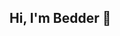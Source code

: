 ## Hi, I'm Bedder 👋

<!--
**Bedder12/Bedder12** is a ✨ _special_ ✨ repository because its `README.md` (this file) appears on your GitHub profile.

Here are some ideas to get you started:

- 🔭 I’m currently a Third year [Computer Science](https://www.hig.se/utbildning/intresseomraden-och-program/teknik-och-samhallsbyggnad/datavetenskapliga-programmet-180-hp) Student at the University of Gävle
- 🌱 I’m currently learning Python and MachineLearning
- 👯 I’m looking to collaborate on ...
- 🤔 I’m looking for help with ...
- 💬 Ask me about ...
- 📫 How to reach me: ...
- 😄 Pronouns: ...
- ⚡ Fun fact: ...
-->

